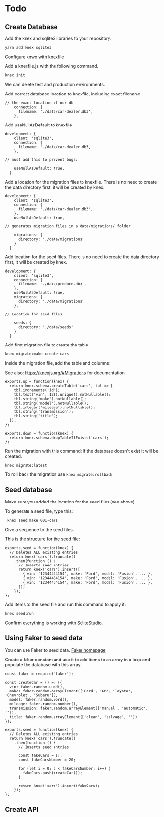 # Todo

## Create Database

Add the knex and sqlite3 libraries to your repository.

```
yarn add knex sqlite3
```

Configure knwx with knexfile

Add a knexfile.js with the following command.

```
knex init
```
We can delete test and production environments.


Add correct database location to knexfile, including exact filename

```
// the exact location of our db
    connection: {
      filename: './data/car-dealer.db3',
    },
```

Add useNullAsDefault to knexfile

```
development: {
    client: 'sqlite3',
    connection: {
      filename: './data/car-dealer.db3,
    },

// must add this to prevent bugs:

    useNullAsDefault: true,
  }
```

Add a location for the migration files to knexfile. There is no need to create the data directory first, it will be created by knex.


```
development: {
    client: 'sqlite3',
    connection: {
      filename: './data/car-dealer.db3',
    },
    useNullAsDefault: true,

// generates migration files in a data/migrations/ folder

    migrations: {
      directory: './data/migrations'
    }
  }
```

Add location for the seed files. There is no need to create the data
directory first, it will be created by knex.

```
development: {
    client: 'sqlite3',
    connection: {
      filename: './data/produce.db3',
    },
    useNullAsDefault: true,
    migrations: {
      directory: './data/migrations'
    },

// Location for seed files

    seeds: {
      directory: './data/seeds'
    }
  }
```

Add first migration file to create the table

```
knex migrate:make create-cars
```

Inside the migration file, add the table and columns:

See also: https://knexjs.org/#Migrations for documentation

```
exports.up = function(knex) {
  return knex.schema.createTable('cars', tbl => {
    tbl.increments('id');
    tbl.text('vin', 128).unique().notNullable();
    tbl.string('make').notNullable();
    tbl.string('model').notNullable();
    tbl.integer('mileage').notNullable();
    tbl.string('transmission');
    tbl.string('title');
  });
};

exports.down = function(knex) {
  return knex.schema.dropTableIfExists('cars');
};
```

Run the migration with this command:
If the database doesn't exist it will be created.

```
knex migrate:latest
```

To roll back the migration use `knex migrate:rollback`


## Seed database

Make sure you added the location for the seed files (see above)

To generate a seed file, type this:

```
 knex seed:make 001-cars
```

Give a sequence to the seed files.


This is the structure for the seed file:

```
exports.seed = function(knex) {
  // Deletes ALL existing entries
  return knex('cars').truncate()
    .then(function () {
      // Inserts seed entries
      return knex('cars').insert([
        { vin: '12344434154', make: 'Ford', model: 'Fusion', ... },
        { vin: '12344434154', make: 'Ford', model: 'Fusion', ... },
        { vin: '12344434154', make: 'Ford', model: 'Fusion', ... },
      ]);
    });
};

```

Add items to the seed file and run this command to apply it:

```
knex seed:run
```

Confirm everything is working with SqliteStudio.


## Using Faker to seed data

You can use Faker to seed data.
[Faker homepage](https://github.com/Marak/faker.js)

Create a faker constant and use it to add items to an array in a loop and
populate the database with this array.

```
const faker = require('faker');

const createCar = () => ({
  vin: faker.random.uuid(),
  make: faker.random.arrayElement(['Ford', 'GM', 'Toyota', 'Chevrolet', 'Subaru']),
  model: faker.random.word(),
  mileage: faker.random.number(),
  transmission: faker.random.arrayElement(['manual', 'automatic', '']),
  title: faker.random.arrayElement(['clean', 'salvage', ''])
});

exports.seed = function(knex) {
  // Deletes ALL existing entries
  return knex('cars').truncate()
    .then(function () {
      // Inserts seed entries

      const fakeCars = [];
      const fakeCarsNumber = 20;

      for (let i = 0; i < fakeCarsNumber; i++) {
        fakeCars.push(createCar());
      }

      return knex('cars').insert(fakeCars);
    });
};
```




## Create API
